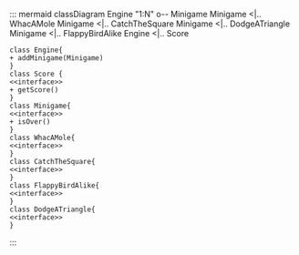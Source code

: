 ::: mermaid
classDiagram
    Engine  "1:N" o-- Minigame
    Minigame <|.. WhacAMole
    Minigame <|.. CatchTheSquare
    Minigame <|.. DodgeATriangle
    Minigame <|.. FlappyBirdAlike
    Engine <|.. Score

    class Engine{
    + addMinigame(Minigame)
    }
    class Score {
    <<interface>>
    + getScore()
    }
    class Minigame{
    <<interface>>
    + isOver()
    }
    class WhacAMole{
    <<interface>>
    }
    class CatchTheSquare{
    <<interface>>
    }
    class FlappyBirdAlike{
    <<interface>>
    }
    class DodgeATriangle{
    <<interface>>
    }
:::